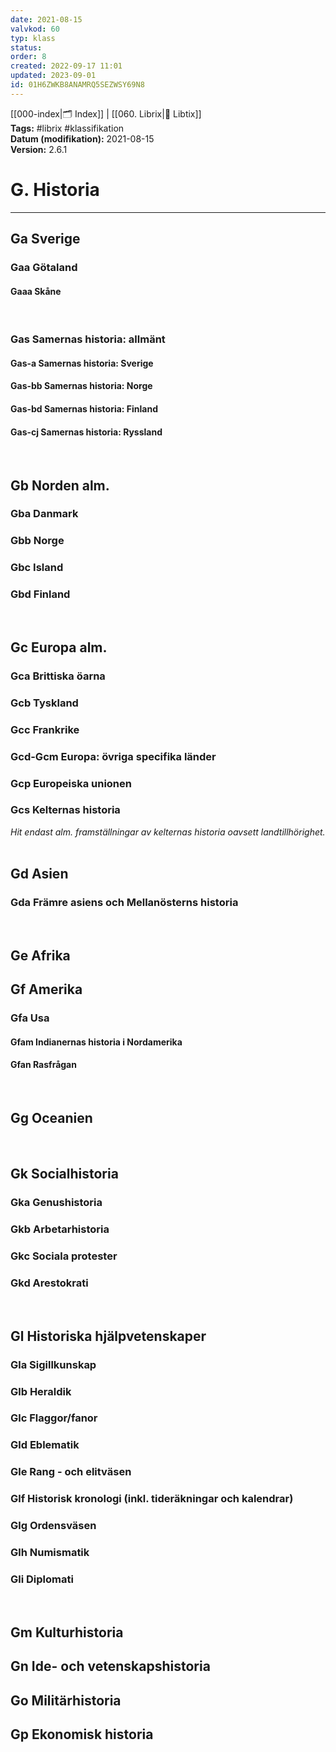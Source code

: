 ```yaml
---
date: 2021-08-15
valvkod: 60
typ: klass
status: 
order: 8
created: 2022-09-17 11:01
updated: 2023-09-01
id: 01H6ZWKB8ANAMRQ5SEZWSY69N8
---
```


[[000-index|🗂 Index]] | [[060. Librix|📇 Libtix]]
<br>**Tags:** #librix #klassifikation
<br>**Datum (modifikation):** 2021-08-15
<br>**Version:** 2.6.1

# G. Historia

---

## Ga Sverige
### Gaa Götaland
#### Gaaa Skåne
<br>

### Gas Samernas historia: allmänt
#### Gas-a Samernas historia: Sverige
#### Gas-bb Samernas historia: Norge
#### Gas-bd Samernas historia: Finland
#### Gas-cj Samernas historia: Ryssland
<br>

## Gb Norden alm.
### Gba  Danmark
### Gbb  Norge
### Gbc  Island
### Gbd  Finland
<br>

## Gc Europa alm.
### Gca Brittiska öarna
### Gcb Tyskland
### Gcc Frankrike
### Gcd-Gcm Europa: övriga specifika länder
### Gcp Europeiska unionen
### Gcs Kelternas historia  
*Hit endast alm. framställningar av kelternas historia oavsett landtillhörighet.*<br>
<br>

## Gd Asien
### Gda Främre asiens och Mellanösterns historia
<br>

## Ge Afrika
## Gf Amerika
### Gfa Usa
#### Gfam Indianernas historia i Nordamerika
#### Gfan Rasfrågan
<br>

## Gg Oceanien
<br>

## Gk Socialhistoria
### Gka  Genushistoria
### Gkb  Arbetarhistoria
### Gkc  Sociala protester
### Gkd  Arestokrati 
<br>

## Gl Historiska hjälpvetenskaper
### Gla  Sigillkunskap
### Glb  Heraldik
### Glc  Flaggor/fanor
### Gld  Eblematik
### Gle  Rang - och elitväsen
### Glf  Historisk kronologi (inkl. tideräkningar och kalendrar)
### Glg  Ordensväsen
### Glh  Numismatik
### Gli  Diplomati
<br>

## Gm Kulturhistoria
## Gn Ide- och vetenskapshistoria
## Go Militärhistoria
## Gp Ekonomisk historia
